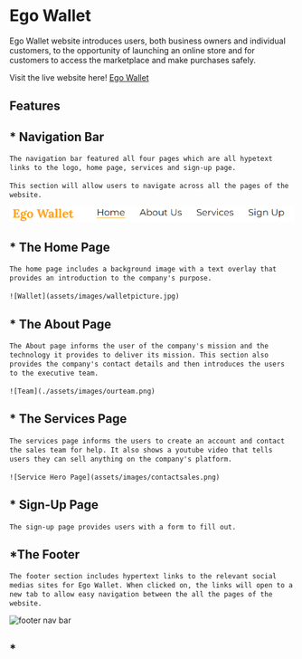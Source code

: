 # Ego Wallet

Ego Wallet website introduces users, both business owners and individual customers, 
to the opportunity of launching an online store and for customers to access the marketplace 
and make purchases safely.

Visit the live website here! [Ego Wallet](https://bodeode1.github.io/Ego-Wallet-/)

## Features 
## * Navigation Bar
    The navigation bar featured all four pages which are all hypetext links to the logo, home page, services and sign-up page. 

    This section will allow users to navigate across all the pages of the website.
![navigation bar](assets/images/navbar.png)
    
## * The Home Page
    The home page includes a background image with a text overlay that provides an introduction to the company's purpose.

    ![Wallet](assets/images/walletpicture.jpg)


## * The About Page
    The About page informs the user of the company's mission and the technology it provides to deliver its mission. This section also provides the company's contact details and then introduces the users to the executive team.

    ![Team](./assets/images/ourteam.png)

## * The Services Page
    The services page informs the users to create an account and contact the sales team for help. It also shows a youtube video that tells users they can sell anything on the company's platform.

    ![Service Hero Page](assets/images/contactsales.png)

## * Sign-Up Page 
    The sign-up page provides users with a form to fill out.


## *The Footer

    The footer section includes hypertext links to the relevant social medias sites for Ego Wallet. When clicked on, the links will open to a new tab to allow easy navigation between the all the pages of the website.
![footer nav bar
](assets/images/footer.png)
    

## *